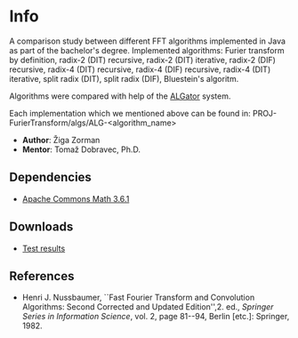 # Info
A comparison study between different FFT algorithms implemented in Java as part of the bachelor's degree. Implemented algorithms: Furier transform by definition, radix-2 (DIT) recursive, radix-2 (DIT) iterative, radix-2 (DIF) recursive, radix-4 (DIT) recursive, radix-4 (DIF) recursive, radix-4 (DIT) iterative, split radix (DIT), split radix (DIF), Bluestein's algoritm.

Algorithms were compared with help of the [ALGator](https://github.com/ALGatorDevel/Algator) system.

Each implementation which we mentioned above can be found in: PROJ-FurierTransform/algs/ALG-\<algorithm_name\>

* **Author**: Žiga Zorman
* **Mentor**: Tomaž Dobravec, Ph.D.

## Dependencies
* [Apache Commons Math 3.6.1](http://commons.apache.org/proper/commons-math/download_math.cgi)


## Downloads
* [Test results](https://drive.google.com/file/d/0B3wxW4hL0-evRzYxQTR4Z3pfdjA/view?usp=sharing)

## References

* Henri J. Nussbaumer, ``Fast Fourier Transform and Convolution Algorithms: Second Corrected and Updated Edition'',2. ed., *Springer Series in Information Science*, vol. 2, page 81--94, Berlin [etc.]: Springer, 1982.
